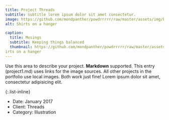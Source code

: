 ```yaml
---
title: Project Threads
subtitle: subtitle lorem ipsum dolor sit amet consectetur.
image: https://github.com/mondpanther/powdrrrrr/raw/master/assets/img/balance/forposts/flash2.jpg
alt: Shirts on a hanger

caption:
  title: Musings
  subtitle: Keeping things balanced
  thumbnail: https://github.com/mondpanther/powdrrrrr/raw/master/assets/img/balance/forposts/flash2.jpg
irts on a hanger
---
```

Use this area to describe your project. **Markdown** supported. This entry (project1.md) uses links for the image sources. All other projects in the portfolio use local images. Both work just fine! Lorem ipsum dolor sit amet, consectetur adipisicing elit. 

{:.list-inline}
- Date: January 2017
- Client: Threads
- Category: Illustration

